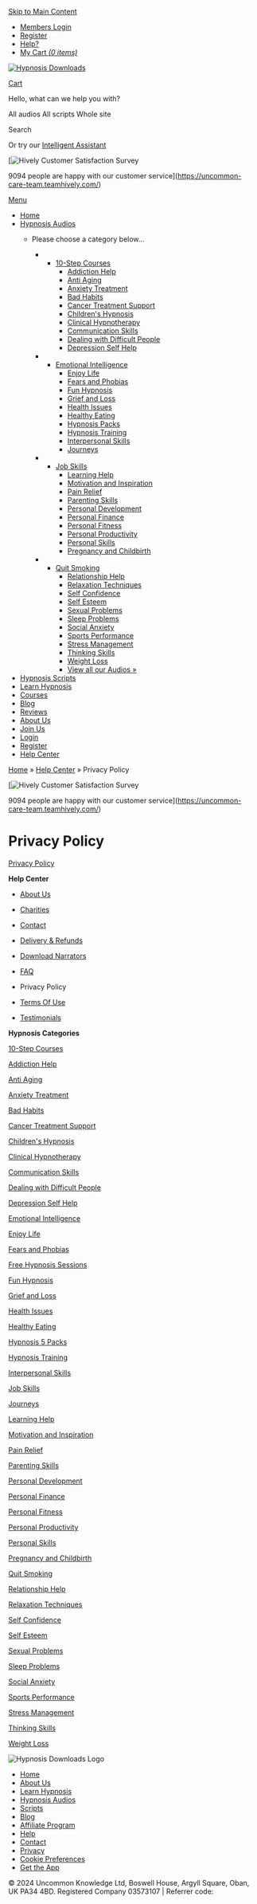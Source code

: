 [Skip to Main Content](#content)

* [Members Login](https://www.hypnosisdownloads.com/login)
* [Register](https://www.hypnosisdownloads.com/user/reg)
* [Help?](https://www.hypnosisdownloads.com/help-center)
* [My Cart _(0 items)_](https://www.hypnosisdownloads.com/cgi-bin/sgx2/shop.cgi?alt_page=shopping.html)

[![Hypnosis Downloads](//hdcdnsun2.r.worldssl.net/sites/www.hypnosisdownloads.com/themes/hypnosisnew/images/new/hd-logo-combined.png)](https://www.hypnosisdownloads.com/)

[Cart](https://www.hypnosisdownloads.com/cgi-bin/sgx2/shop.cgi?alt_page=shopping.html)

Hello, what can we help you with?

All audios All scripts Whole site

Search

Or try our [Intelligent Assistant](https://www.hypnosisdownloads.com/ai-assistant)

[![Hively Customer Satisfaction Survey](//hdcdnsun2.r.worldssl.net/sites/www.hypnosisdownloads.com/files/hively-badge.jpg)

9094 people are happy with our customer service](https://uncommon-care-team.teamhively.com/)

[Menu](#)

* [Home](https://www.hypnosisdownloads.com/)
* [Hypnosis Audios](https://www.hypnosisdownloads.com/all-downloads)
    * Please choose a category below...
        
        * * [10-Step Courses](https://www.hypnosisdownloads.com/10-steps)
            * [Addiction Help](https://www.hypnosisdownloads.com/addiction-help)
            * [Anti Aging](https://www.hypnosisdownloads.com/anti-aging)
            * [Anxiety Treatment](https://www.hypnosisdownloads.com/anxiety-treatment)
            * [Bad Habits](https://www.hypnosisdownloads.com/bad-habits)
            * [Cancer Treatment Support](https://www.hypnosisdownloads.com/cancer-treatment)
            * [Children's Hypnosis](https://www.hypnosisdownloads.com/hypnosis-for-children)
            * [Clinical Hypnotherapy](https://www.hypnosisdownloads.com/clinical-hypnotherapy)
            * [Communication Skills](https://www.hypnosisdownloads.com/communication-skills)
            * [Dealing with Difficult People](https://www.hypnosisdownloads.com/difficult-people)
            * [Depression Self Help](https://www.hypnosisdownloads.com/depression-self-help)
        * * [Emotional Intelligence](https://www.hypnosisdownloads.com/emotional-intelligence)
            * [Enjoy Life](https://www.hypnosisdownloads.com/enjoy-life)
            * [Fears and Phobias](https://www.hypnosisdownloads.com/fears-phobias)
            * [Fun Hypnosis](https://www.hypnosisdownloads.com/fun-hypnosis)
            * [Grief and Loss](https://www.hypnosisdownloads.com/grief-loss)
            * [Health Issues](https://www.hypnosisdownloads.com/health-issues)
            * [Healthy Eating](https://www.hypnosisdownloads.com/healthy-eating)
            * [Hypnosis Packs](https://www.hypnosisdownloads.com/hypnosis-packs)
            * [Hypnosis Training](https://www.hypnosisdownloads.com/hypnotherapist-courses)
            * [Interpersonal Skills](https://www.hypnosisdownloads.com/interpersonal-skills)
            * [Journeys](https://www.hypnosisdownloads.com/journeys)
        * * [Job Skills](https://www.hypnosisdownloads.com/job-skills)
            * [Learning Help](https://www.hypnosisdownloads.com/learning-help)
            * [Motivation and Inspiration](https://www.hypnosisdownloads.com/motivation-inspiration)
            * [Pain Relief](https://www.hypnosisdownloads.com/pain-relief)
            * [Parenting Skills](https://www.hypnosisdownloads.com/parenting-skills)
            * [Personal Development](https://www.hypnosisdownloads.com/personal-development)
            * [Personal Finance](https://www.hypnosisdownloads.com/personal-finance)
            * [Personal Fitness](https://www.hypnosisdownloads.com/personal-fitness)
            * [Personal Productivity](https://www.hypnosisdownloads.com/personal-productivity)
            * [Personal Skills](https://www.hypnosisdownloads.com/personal-skills)
            * [Pregnancy and Childbirth](https://www.hypnosisdownloads.com/pregnancy-childbirth)
        * * [Quit Smoking](https://www.hypnosisdownloads.com/quit-smoking)
            * [Relationship Help](https://www.hypnosisdownloads.com/relationship-problems)
            * [Relaxation Techniques](https://www.hypnosisdownloads.com/relaxation-techniques)
            * [Self Confidence](https://www.hypnosisdownloads.com/self-confidence)
            * [Self Esteem](https://www.hypnosisdownloads.com/self-esteem)
            * [Sexual Problems](https://www.hypnosisdownloads.com/sexual-problems)
            * [Sleep Problems](https://www.hypnosisdownloads.com/sleep-problems)
            * [Social Anxiety](https://www.hypnosisdownloads.com/social-anxiety)
            * [Sports Performance](https://www.hypnosisdownloads.com/sports-performance)
            * [Stress Management](https://www.hypnosisdownloads.com/stress-management)
            * [Thinking Skills](https://www.hypnosisdownloads.com/thinking-skills)
            * [Weight Loss](https://www.hypnosisdownloads.com/weight-loss)
            * [View all our Audios »](https://www.hypnosisdownloads.com/all-downloads)
* [Hypnosis Scripts](https://www.hypnosisdownloads.com/all-scripts)
* [Learn Hypnosis](https://www.hypnosisdownloads.com/learn-hypnosis)
* [Courses](https://www.hypnosisdownloads.com/hypnotherapist-courses)
* [Blog](https://www.hypnosisdownloads.com/blog)
* [Reviews](https://www.hypnosisdownloads.com/testimonials)
* [About Us](https://www.hypnosisdownloads.com/help-center/about-us)
* [Join Us](https://www.hypnosisdownloads.com/join)
* [Login](https://www.hypnosisdownloads.com/login)
* [Register](https://www.hypnosisdownloads.com/user/reg)
* [Help Center](https://www.hypnosisdownloads.com/help-center)

[Home](https://www.hypnosisdownloads.com/)  » [Help Center](https://www.hypnosisdownloads.com/help-center) » Privacy Policy 

[![Hively Customer Satisfaction Survey](//hdcdnsun2.r.worldssl.net/sites/www.hypnosisdownloads.com/files/hively-badge.jpg)

9094 people are happy with our customer service](https://uncommon-care-team.teamhively.com/)

Privacy Policy
==============

[Privacy Policy](https://www.iubenda.com/privacy-policy/757400 "Privacy Policy")

**Help Center**

* [About Us](https://www.hypnosisdownloads.com/help-center/about-us)
    
* [Charities](https://www.hypnosisdownloads.com/help-center/charities)
    
* [Contact](https://www.hypnosisdownloads.com/help-center/contact)
    
* [Delivery & Refunds](https://www.hypnosisdownloads.com/help-center/delivery-refunds)
    
* [Download Narrators](https://www.hypnosisdownloads.com/content/all-narrators)
    
* [FAQ](https://www.hypnosisdownloads.com/help-center)
    
* Privacy Policy
    
* [Terms Of Use](https://www.hypnosisdownloads.com/help-center/terms)
    
* [Testimonials](https://www.hypnosisdownloads.com/testimonials)
    

**Hypnosis Categories**

[10-Step Courses](https://www.hypnosisdownloads.com/10-steps)

[Addiction Help](https://www.hypnosisdownloads.com/addiction-help)

[Anti Aging](https://www.hypnosisdownloads.com/anti-aging)

[Anxiety Treatment](https://www.hypnosisdownloads.com/anxiety-treatment)

[Bad Habits](https://www.hypnosisdownloads.com/bad-habits)

[Cancer Treatment Support](https://www.hypnosisdownloads.com/cancer-treatment)

[Children's Hypnosis](https://www.hypnosisdownloads.com/hypnosis-for-children)

[Clinical Hypnotherapy](https://www.hypnosisdownloads.com/clinical-hypnotherapy)

[Communication Skills](https://www.hypnosisdownloads.com/communication-skills)

[Dealing with Difficult People](https://www.hypnosisdownloads.com/difficult-people)

[Depression Self Help](https://www.hypnosisdownloads.com/depression-self-help)

[Emotional Intelligence](https://www.hypnosisdownloads.com/emotional-intelligence)

[Enjoy Life](https://www.hypnosisdownloads.com/enjoy-life)

[Fears and Phobias](https://www.hypnosisdownloads.com/fears-phobias)

[Free Hypnosis Sessions](https://www.hypnosisdownloads.com/free-resources)

[Fun Hypnosis](https://www.hypnosisdownloads.com/fun-hypnosis)

[Grief and Loss](https://www.hypnosisdownloads.com/grief-loss)

[Health Issues](https://www.hypnosisdownloads.com/health-issues)

[Healthy Eating](https://www.hypnosisdownloads.com/healthy-eating)

[Hypnosis 5 Packs](https://www.hypnosisdownloads.com/hypnosis-packs)

[Hypnosis Training](https://www.hypnosisdownloads.com/hypnotherapist-courses)

[Interpersonal Skills](https://www.hypnosisdownloads.com/interpersonal-skills)

[Job Skills](https://www.hypnosisdownloads.com/job-skills)

[Journeys](https://www.hypnosisdownloads.com/journeys)

[Learning Help](https://www.hypnosisdownloads.com/learning-help)

[Motivation and Inspiration](https://www.hypnosisdownloads.com/motivation-inspiration)

[Pain Relief](https://www.hypnosisdownloads.com/pain-relief)

[Parenting Skills](https://www.hypnosisdownloads.com/parenting-skills)

[Personal Development](https://www.hypnosisdownloads.com/personal-development)

[Personal Finance](https://www.hypnosisdownloads.com/personal-finance)

[Personal Fitness](https://www.hypnosisdownloads.com/personal-fitness)

[Personal Productivity](https://www.hypnosisdownloads.com/personal-productivity)

[Personal Skills](https://www.hypnosisdownloads.com/personal-skills)

[Pregnancy and Childbirth](https://www.hypnosisdownloads.com/pregnancy-childbirth)

[Quit Smoking](https://www.hypnosisdownloads.com/quit-smoking)

[Relationship Help](https://www.hypnosisdownloads.com/relationship-problems)

[Relaxation Techniques](https://www.hypnosisdownloads.com/relaxation-techniques)

[Self Confidence](https://www.hypnosisdownloads.com/self-confidence)

[Self Esteem](https://www.hypnosisdownloads.com/self-esteem)

[Sexual Problems](https://www.hypnosisdownloads.com/sexual-problems)

[Sleep Problems](https://www.hypnosisdownloads.com/sleep-problems)

[Social Anxiety](https://www.hypnosisdownloads.com/social-anxiety)

[Sports Performance](https://www.hypnosisdownloads.com/sports-performance)

[Stress Management](https://www.hypnosisdownloads.com/stress-management)

[Thinking Skills](https://www.hypnosisdownloads.com/thinking-skills)

[Weight Loss](https://www.hypnosisdownloads.com/weight-loss)

![Hypnosis Downloads Logo](//hdcdnsun2.r.worldssl.net/sites/www.hypnosisdownloads.com/themes/hypnosisnew/images/new/footer-logo.png)

* [Home](https://www.hypnosisdownloads.com/)
* [About Us](https://www.hypnosisdownloads.com/help-center/about-us)
* [Learn Hypnosis](https://www.hypnosisdownloads.com/learn-hypnosis)
* [Hypnosis Audios](https://www.hypnosisdownloads.com/all-downloads)
* [Scripts](https://www.hypnosisdownloads.com/all-scripts)
* [Blog](https://www.hypnosisdownloads.com/blog)
* [Affiliate Program](https://www.hypnosisdownloads.com/affiliate-program)
* [Help](https://www.hypnosisdownloads.com/help-center)
* [Contact](https://www.hypnosisdownloads.com/help-center/contact "Contact")
* [Privacy](https://www.hypnosisdownloads.com/help-center/privacy)
* [Cookie Preferences](https://www.iubenda.com/privacy-policy/757400/cookie-policy)
* [Get the App](https://www.hypnosisdownloads.com/app)

© 2024 Uncommon Knowledge Ltd, Boswell House, Argyll Square, Oban, UK PA34 4BD. Registered Company 03573107 | Referrer code: